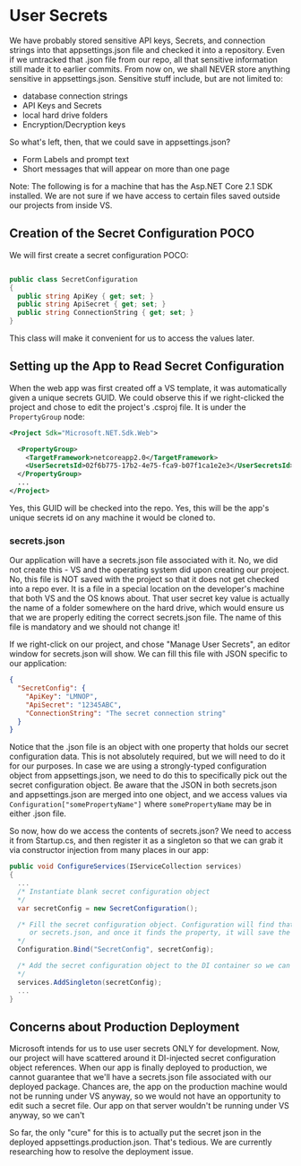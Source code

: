 # User Secrets

We have probably stored sensitive API keys, Secrets, and connection strings into that appsettings.json file and checked it
into a repository. Even if we untracked that .json file from our repo, all that sensitive information still made it to
earlier commits. From now on, we shall NEVER store anything sensitive in appsettings.json. Sensitive stuff include, but are
not limited to:

* database connection strings
* API Keys and Secrets
* local hard drive folders
* Encryption/Decryption keys

So what's left, then, that we could save in appsettings.json?

* Form Labels and prompt text
* Short messages that will appear on more than one page

Note: The following is for a machine that has the Asp.NET Core 2.1 SDK installed. We are not sure if we have access to
certain files saved outside our projects from inside VS.

## Creation of the Secret Configuration POCO

We will first create a secret configuration POCO:

```csharp

public class SecretConfiguration
{
  public string ApiKey { get; set; }
  public string ApiSecret { get; set; }
  public string ConnectionString { get; set; }
}
```

This class will make it convenient for us to access the values later.

## Setting up the App to Read Secret Configuration

When the web app was first created off a VS template, it was automatically given a unique secrets GUID. We could observe this
if we right-clicked the project and chose to edit the project's .csproj file. It is under the `PropertyGroup` node:

```xml
<Project Sdk="Microsoft.NET.Sdk.Web">

  <PropertyGroup>
    <TargetFramework>netcoreapp2.0</TargetFramework>
    <UserSecretsId>02f6b775-17b2-4e75-fca9-b07f1ca1e2e3</UserSecretsId>
  </PropertyGroup>
  ...
</Project>
```

Yes, this GUID will be checked into the repo. Yes, this will be the app's unique secrets id on any machine it would be cloned
to.

### secrets.json
Our application will have a secrets.json file associated with it. No, we did not create this - VS and the operating system did upon
creating our project. No, this file is NOT saved with the project so that it does not get checked into a repo ever. It is a file in a
special location on the developer's machine that both VS and the OS knows about. That user secret key value is actually the name of
a folder somewhere on the hard drive, which would ensure us that we are properly editing the correct secrets.json file. The name of
this file is mandatory and we should not change it!

If we right-click on our project, and chose "Manage User Secrets", an editor window for secrets.json will show. We can fill this file
with JSON specific to our application:

```json
{
  "SecretConfig": {
    "ApiKey": "LMNOP",
    "ApiSecret": "12345ABC",
    "ConnectionString": "The secret connection string"
  }
}
```

Notice that the .json file is an object with one property that holds our secret configuration data. This is not absolutely required,
but we will need to do it for our purposes. In case we are using a strongly-typed configuration object from appsettings.json, we need
to do this to specifically pick out the secret configuration object. Be aware that the JSON in both secrets.json and appsettings.json
are merged into one object, and we access values via `Configuration["somePropertyName"]` where `somePropertyName` may be in either
.json file.

So now, how do we access the contents of secrets.json? We need to access it from Startup.cs, and then register it as a singleton so that
we can grab it via constructor injection from many places in our app:

```csharp
public void ConfigureServices(IServiceCollection services)
{
  ...
  /* Instantiate blank secret configuration object
  */
  var secretConfig = new SecretConfiguration();

  /* Fill the secret configuration object. Configuration will find that object by the provided key from either appsettings.json
     or secrets.json, and once it finds the property, it will save the JSON data to our object
  */
  Configuration.Bind("SecretConfig", secretConfig);

  /* Add the secret configuration object to the DI container so we can access it later from anywhere via constructor injection
  */
  services.AddSingleton(secretConfig);
  ...
}
```

## Concerns about Production Deployment

Microsoft intends for us to use user secrets ONLY for development. Now, our project will have scattered around it DI-injected
secret configuration object references. When our app is finally deployed to production, we cannot guarantee that we'll have
a secrets.json file associated with our deployed package. Chances are, the app on the production machine would not be running
under VS anyway, so we would not have an opportunity to edit such a secret file. Our app on that server wouldn't be running under VS anyway, so we can't

So far, the only "cure" for this is to actually put the secret json in the deployed appsettings.production.json. That's
tedious. We are currently researching how to resolve the deployment issue.
